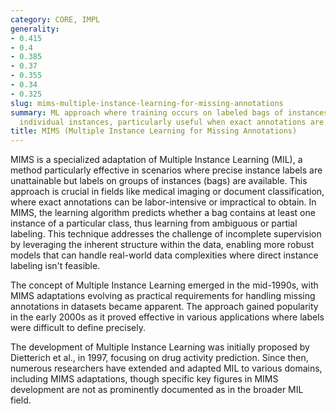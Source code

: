 ```yaml
---
category: CORE, IMPL
generality:
- 0.415
- 0.4
- 0.385
- 0.37
- 0.355
- 0.34
- 0.325
slug: mims-multiple-instance-learning-for-missing-annotations
summary: ML approach where training occurs on labeled bags of instances instead of
  individual instances, particularly useful when exact annotations are missing.
title: MIMS (Multiple Instance Learning for Missing Annotations)
---
```


MIMS is a specialized adaptation of Multiple Instance Learning (MIL), a method particularly effective in scenarios where precise instance labels are unattainable but labels on groups of instances (bags) are available. This approach is crucial in fields like medical imaging or document classification, where exact annotations can be labor-intensive or impractical to obtain. In MIMS, the learning algorithm predicts whether a bag contains at least one instance of a particular class, thus learning from ambiguous or partial labeling. This technique addresses the challenge of incomplete supervision by leveraging the inherent structure within the data, enabling more robust models that can handle real-world data complexities where direct instance labeling isn't feasible.

The concept of Multiple Instance Learning emerged in the mid-1990s, with MIMS adaptations evolving as practical requirements for handling missing annotations in datasets became apparent. The approach gained popularity in the early 2000s as it proved effective in various applications where labels were difficult to define precisely.

The development of Multiple Instance Learning was initially proposed by Dietterich et al., in 1997, focusing on drug activity prediction. Since then, numerous researchers have extended and adapted MIL to various domains, including MIMS adaptations, though specific key figures in MIMS development are not as prominently documented as in the broader MIL field.